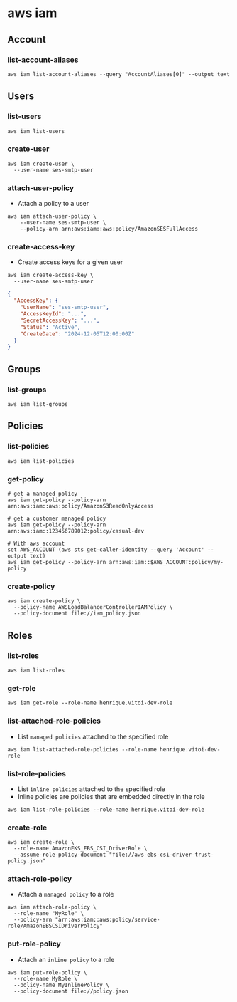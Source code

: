 # aws iam

## Account

### list-account-aliases

```shell
aws iam list-account-aliases --query "AccountAliases[0]" --output text
```

## Users

### list-users

```shell
aws iam list-users
```

### create-user

```shell
aws iam create-user \
  --user-name ses-smtp-user
```

### attach-user-policy

- Attach a policy to a user

```shell
aws iam attach-user-policy \
    --user-name ses-smtp-user \
    --policy-arn arn:aws:iam::aws:policy/AmazonSESFullAccess
```

### create-access-key

- Create access keys for a given user

```shell
aws iam create-access-key \
  --user-name ses-smtp-user
```

```json
{
  "AccessKey": {
    "UserName": "ses-smtp-user",
    "AccessKeyId": "...",
    "SecretAccessKey": "...",
    "Status": "Active",
    "CreateDate": "2024-12-05T12:00:00Z"
  }
}
```

## Groups

### list-groups

```shell
aws iam list-groups
```

## Policies

### list-policies

```shell
aws iam list-policies
```

### get-policy

```shell
# get a managed policy
aws iam get-policy --policy-arn arn:aws:iam::aws:policy/AmazonS3ReadOnlyAccess

# get a customer managed policy
aws iam get-policy --policy-arn arn:aws:iam::123456789012:policy/casual-dev

# With aws account
set AWS_ACCOUNT (aws sts get-caller-identity --query 'Account' --output text)
aws iam get-policy --policy-arn arn:aws:iam::$AWS_ACCOUNT:policy/my-policy
```

### create-policy

```shell
aws iam create-policy \
  --policy-name AWSLoadBalancerControllerIAMPolicy \
  --policy-document file://iam_policy.json
```

## Roles

### list-roles

```shell
aws iam list-roles
```

### get-role

```shell
aws iam get-role --role-name henrique.vitoi-dev-role
```

### list-attached-role-policies

- List `managed policies` attached to the specified role

```shell
aws iam list-attached-role-policies --role-name henrique.vitoi-dev-role
```

### list-role-policies

- List `inline policies` attached to the specified role
- Inline policies are policies that are embedded directly in the role

```shell
aws iam list-role-policies --role-name henrique.vitoi-dev-role
```

### create-role

```shell
aws iam create-role \
  --role-name AmazonEKS_EBS_CSI_DriverRole \
  --assume-role-policy-document "file://aws-ebs-csi-driver-trust-policy.json"
```

### attach-role-policy

- Attach a `managed policy` to a role

```shell
aws iam attach-role-policy \
  --role-name "MyRole" \
  --policy-arn "arn:aws:iam::aws:policy/service-role/AmazonEBSCSIDriverPolicy"
```

### put-role-policy

- Attach an `inline policy` to a role

```shell
aws iam put-role-policy \
  --role-name MyRole \
  --policy-name MyInlinePolicy \
  --policy-document file://policy.json
```
